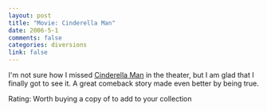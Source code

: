 ```yaml
--- 
layout: post
title: "Movie: Cinderella Man"
date: 2006-5-1
comments: false
categories: diversions
link: false
---
```

I'm not sure how I missed <a href="http://imdb.com/title/tt0352248/" title="Cinderella Man ">Cinderella Man</a> in the theater, but I am glad that I finally got to see it. A great comeback story made even better by being true.

Rating: Worth buying a copy of to add to your collection
